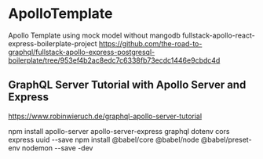 # ApolloTemplate
Apollo Template using mock model without mangodb
fullstack-apollo-react-express-boilerplate-project
https://github.com/the-road-to-graphql/fullstack-apollo-express-postgresql-boilerplate/tree/953ef4b2ac8edc7c6338fb73ecdc1446e9cbdc4d

## GraphQL Server Tutorial with Apollo Server and Express
https://www.robinwieruch.de/graphql-apollo-server-tutorial

npm install apollo-server apollo-server-express graphql dotenv cors express uuid  --save
npm install @babel/core @babel/node @babel/preset-env nodemon --save -dev
